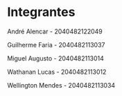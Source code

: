 # Integrantes

<p>André Alencar - 2040482122049</p>
<p>Guilherme Faria - 2040482113037</p>
<p>Miguel Augusto - 2040482113014</p>
<p>Wathanan Lucas - 2040482113012</p>
<p>Wellington Mendes - 2040482113034</p>
